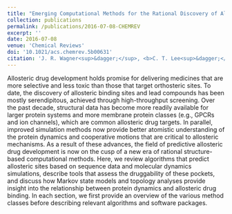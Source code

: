 ```yaml
---
title: "Emerging Computational Methods for the Rational Discovery of Allosteric Drugs"
collection: publications
permalink: /publications/2016-07-08-CHEMREV
excerpt: ''
date: 2016-07-08
venue: 'Chemical Reviews'
doi: '10.1021/acs.chemrev.5b00631'
citation: 'J. R. Wagner<sup>&dagger;</sup>, <b>C. T. Lee<sup>&dagger;</sup>,</b> J. D. Durrant, R. D. Malmstrom, V. A. Feher, and R. E. Amaro. &quot;Emerging Computational Methods for the Rational Discovery of Allosteric Drugs&quot;. <i>Chem. Rev.</i> 116.11 (June 2016), pp. 6370–6390. ISSN: 0009-2665.'
---
```


Allosteric drug development holds promise for delivering medicines that are more selective and less toxic than those that target orthosteric sites. To date, the discovery of allosteric binding sites and lead compounds has been mostly serendipitous, achieved through high-throughput screening. Over the past decade, structural data has become more readily available for larger protein systems and more membrane protein classes (e.g., GPCRs and ion channels), which are common allosteric drug targets. In parallel, improved simulation methods now provide better atomistic understanding of the protein dynamics and cooperative motions that are critical to allosteric mechanisms. As a result of these advances, the field of predictive allosteric drug development is now on the cusp of a new era of rational structure-based computational methods. Here, we review algorithms that predict allosteric sites based on sequence data and molecular dynamics simulations, describe tools that assess the druggability of these pockets, and discuss how Markov state models and topology analyses provide insight into the relationship between protein dynamics and allosteric drug binding. In each section, we first provide an overview of the various method classes before describing relevant algorithms and software packages.